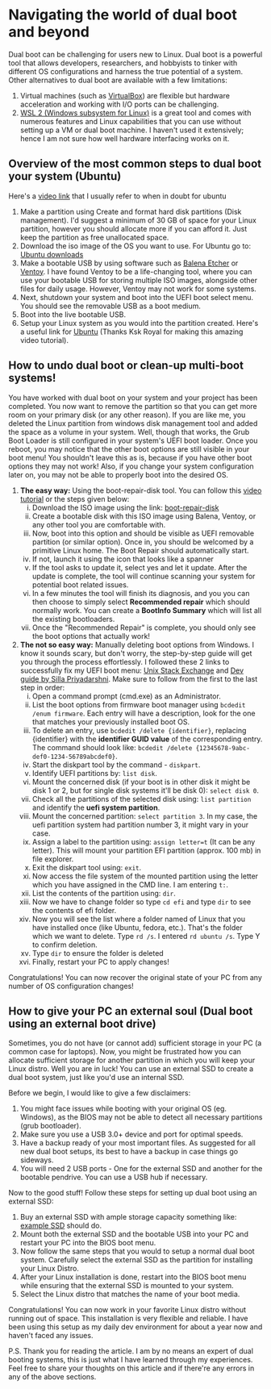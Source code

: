 <h1>Navigating the world of dual boot and beyond</h1>
<p>Dual boot can be challenging for users new to Linux. Dual boot is a powerful tool that allows developers, researchers, and hobbyists to tinker with different OS configurations and harness the true potential of a system. Other alternatives to dual boot are available with a few limitations:</p>

<ol>
    <li>Virtual machines (such as <a href="https://www.virtualbox.org/">VirtualBox</a>) are flexible but hardware acceleration and working with I/O ports can be challenging.</li>
    <li><a href="https://learn.microsoft.com/en-us/windows/wsl/">WSL 2 (Windows subsystem for Linux)</a> is a great tool and comes with numerous features and Linux capabilities that you can use without setting up a VM or dual boot machine. I haven't used it extensively; hence I am not sure how well hardware interfacing works on it.</li>
</ol>

<h2>Overview of the most common steps to dual boot your system (Ubuntu)</h2>

<p>Here's a <a href="https://www.youtube.com/watch?v=-iSAyiicyQY">video link</a> that I usually refer to when in doubt for ubuntu</p>

<ol>
    <li>Make a partition using Create and format hard disk partitions (Disk management). I'd suggest a minimum of 30 GB of space for your Linux partition, however you should allocate more if you can afford it. Just keep the partition as free unallocated space.</li>
    <li>Download the iso image of the OS you want to use. For Ubuntu go to: <a href="https://ubuntu.com/download/desktop">Ubuntu downloads</a></li>
    <li>Make a bootable USB by using software such as <a href="https://etcher.balena.io/">Balena Etcher</a> or <a href="https://www.ventoy.net/en/index.html">Ventoy</a>. I have found Ventoy to be a life-changing tool, where you can use your bootable USB for storing multiple ISO images, alongside other files for daily usage. However, Ventoy may not work for some systems.</li>
    <li>Next, shutdown your system and boot into the UEFI boot select menu. You should see the removable USB as a boot medium.</li>
    <li>Boot into the live bootable USB.</li>
    <li>Setup your Linux system as you would into the partition created. Here's a useful link for <a href="https://www.youtube.com/watch?v=-iSAyiicyQY">Ubuntu</a> (Thanks Ksk Royal for making this amazing video tutorial).</li>
</ol>

<h2>How to undo dual boot or clean-up multi-boot systems!</h2>

<p>You have worked with dual boot on your system and your project has been completed. You now want to remove the partition so that you can get more room on your primary disk (or any other reason). If you are like me, you deleted the Linux partition from windows disk management tool and added the space as a volume in your system. Well, though that works, the Grub Boot Loader is still configured in your system's UEFI boot loader. Once you reboot, you may notice that the other boot options are still visible in your boot menu! You shouldn't leave this as is, because if you have other boot options they may not work! Also, if you change your system configuration later on, you may not be able to properly boot into the desired OS.</p>

<ol>
    <li><b>The easy way:</b> Using the boot-repair-disk tool. You can follow this <a href="https://youtu.be/oLJczJBjhj0?si=9_K5uyrKA9Nn-ib4">video tutorial</a> or the steps given below:
        <ol type="i">
            <li>Download the ISO image using the link: <a href="https://sourceforge.net/projects/boot-repair-cd/">boot-repair-disk</a></li>
            <li>Create a bootable disk with this ISO image using Balena, Ventoy, or any other tool you are comfortable with.</li>
            <li>Now, boot into this option and should be visible as UEFI removable partition (or similar option). Once in, you should be welcomed by a primitive Linux home. The Boot Repair should automatically start.</li>
            <li>If not, launch it using the icon that looks like a spanner</li>
            <li>If the tool asks to update it, select yes and let it update. After the update is complete, the tool will continue scanning your system for potential boot related issues.</li>
            <li>In a few minutes the tool will finish its diagnosis, and you you can then choose to simply select <b>Recommended repair</b> which should normally work. You can create a <b>BootInfo Summary</b> which will list all the existing bootloaders.</li>
            <li>Once the "Recommended Repair" is complete, you should only see the boot options that actually work!
            </li>
        </ol>
    </li>
    <li><b>The not so easy way:</b> Manually deleting boot options from Windows. I know it sounds scary, but don't worry, the step-by-step guide will get you through the process effortlessly. I followed these 2 links to successfully fix my UEFI boot menu: <a href="https://unix.stackexchange.com/questions/552728/removed-both-Linux-installations-but-bios-still-shows-them-in-boot-options">Unix Stack Exchange</a> and <a href="https://dev.to/spectrumcetb/how-to-remove-ubuntu-completely-from-a-dual-boot-pc-uefi-3f12#:~:text=You%20will%20still%20find%20ubuntu,step%20is%20to%20remove%20it">Dev guide by Silla Priyadarshni</a>. Make sure to follow from the first to the last step in order:
        <ol type="i">
            <li>Open a command prompt (cmd.exe) as an Administrator.</li>
            <li>List the boot options from firmware boot manager using <code>bcdedit /enum firmware</code>. Each entry will have a description, look for the one that matches your previously installed boot OS.</li>
            <li>To delete an entry, use <code>bcdedit /delete {identifier}</code>, replacing {identifier} with the <b>identifier GUID value</b> of the corresponding entry. The command should look like:
            <code>bcdedit /delete {12345678-9abc-def0-1234-56789abcdef0}</code>.</li>
            <li>Start the diskpart tool by the command - <code>diskpart</code>.</li>
            <li>Identify UEFI partitions by:  <code>list disk</code>.</li>
            <li>Mount the concerned disk (if your boot is in other disk it might be disk 1 or 2, but for single disk systems it'll be disk 0): <code>select disk 0</code>. </li>
            <li>Check all the partitions of the selected disk using: <code>list partition</code> and identify the <b>uefi system partition</b>.</li>
            <li>Mount the concerned partition: <code>select partition 3</code>. In my case, the uefi partition system had partition number 3, it might vary in your case.</li>
            <li>Assign a label to the partition using: <code>assign letter=t</code> (It can be any letter). This will mount your partition EFI partition (approx. 100 mb) in file explorer.</li>
            <li>Exit the diskpart tool using: <code>exit</code>.</li>
            <li>Now access the file system of the mounted partition using the letter which you have assigned in the CMD line. I am entering <code>t:</code>.</li>
            <li>List the contents of the partition using: <code>dir</code>.</li>
            <li>Now we have to change folder so type <code>cd efi</code> and type <code>dir</code> to see the contents of efi folder.</li>
            <li>Now you will see the list where a folder named of Linux that you have installed once (like Ubuntu, fedora, etc.). That's the folder which we want to delete. Type <code>rd /s</code>. I entered <code>rd ubuntu /s</code>. Type Y to confirm deletion.</li>
            <li>Type <code>dir</code> to ensure the folder is deleted</li>
            <li>Finally, restart your PC to apply changes!</li> </ol> </li>
</ol>

<p>Congratulations! You can now recover the original state of your PC from any number of OS configuration changes!</p>

<h2>How to give your PC an external soul (Dual boot using an external boot drive)</h2>

<p>Sometimes, you do not have (or cannot add) sufficient storage in your PC (a common case for laptops). Now, you might be frustrated how you can allocate sufficient storage for another partition in which you will keep your Linux distro. Well you are in luck! You can use an external SSD to create a dual boot system, just like you'd use an internal SSD. </p>

<p>Before we begin, I would like to give a few disclaimers:</p>

<ol>
    <li>You might face issues while booting with your original OS (eg. Windows), as the BIOS may not be able to detect all necessary partitions (grub bootloader).</li>
    <li>Make sure you use a USB 3.0+ device and port for optimal speeds.</li>
    <li>Have a backup ready of your most important files. As suggested for all new dual boot setups, its best to have a backup in case things go sideways.</li>
    <li>You will need 2 USB ports - One for the external SSD and another for the bootable pendrive. You can use a USB hub if necessary.</li>
</ol>

<p>Now to the good stuff! Follow these steps for setting up dual boot using an external SSD:</p>

<ol>
    <li>Buy an external SSD with ample storage capacity something like: <a href="https://a.co/d/dfzWilH">example SSD</a> should do.</li>
    <li>Mount both the external SSD and the bootable USB into your PC and restart your PC into the BIOS boot menu.</li>
    <li>Now follow the same steps that you would to setup a normal dual boot system. Carefully select the external SSD as the partition for installing your Linux Distro.</li>
    <li>After your Linux installation is done, restart into the BIOS boot menu while ensuring that the external SSD is mounted to your system.</li>
    <li>Select the Linux distro that matches the name of your boot media.</li>
</ol>

<p>Congratulations! You can now work in your favorite Linux distro without running out of space. 
This installation is very flexible and reliable. I have been using this setup as my daily dev environment for about a year now and haven't faced any issues.</p>

<p>P.S. Thank you for reading the article. I am by no means an expert of dual booting systems, this is just what I have learned through my experiences. Feel free to share your thoughts on this article and if there're any errors in any of the above sections.</p>
